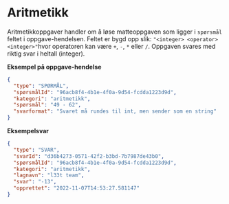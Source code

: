 # Aritmetikk

Aritmetikkoppgaver handler om å løse matteoppgaven som ligger i `spørsmål` feltet i oppgave-hendelsen.
Feltet er bygd opp slik: `"<integer> <operator> <integer>"`hvor operatoren kan være `+`, `-`, `*` eller `/`.
Oppgaven svares med riktig svar i heltall (integer).

**Eksempel på oppgave-hendelse**

```json
{
  "type": "SPØRMÅL",
  "spørsmålId": "96acb8f4-4b1e-4f0a-9d54-fcdda1223d9d",
  "kategori": "aritmetikk",
  "spørsmål": "49 - 62",
  "svarformat": "Svaret må rundes til int, men sender som en string"
}
```

**Eksempelsvar**

```json
{
  "type": "SVAR",
  "svarId": "d36b4273-0571-42f2-b3bd-7b7987de43b0",
  "spørsmålId": "96acb8f4-4b1e-4f0a-9d54-fcdda1223d9d",
  "kategori": "aritmetikk",
  "lagnavn": "l33t team",
  "svar": "-13",
  "opprettet": "2022-11-07T14:53:27.581147"
}
```
